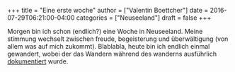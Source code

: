 +++
title = "Eine erste woche"
author = ["Valentin Boettcher"]
date = 2016-07-29T06:21:00-04:00
categories = ["Neuseeland"]
draft = false
+++

Morgen bin ich schon (endlich?) eine Woche in Neuseeland.  Meine
stimmung wechselt zwischen freude, begeisterung und überwältigung (von
allem was auf mich zukommt).  Blablabla, heute bin ich endlich einmal
gewandert, wobei der das Wandern während des wanderns ausführlich
[dokumentiert](<https://goo.gl/photos/J73GEXPfECn7JjYUA>) wurde.
